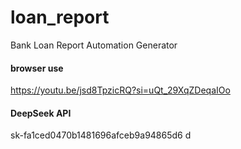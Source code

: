 # loan_report
Bank Loan Report Automation Generator

#### browser use
https://youtu.be/jsd8TpzicRQ?si=uQt_29XqZDeqaIOo
#### DeepSeek API
sk-fa1ced0470b1481696afceb9a94865d6
d